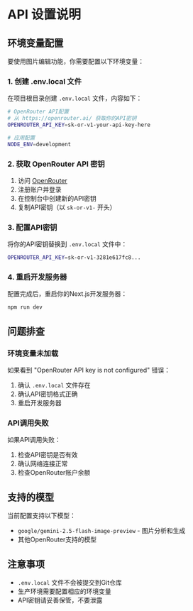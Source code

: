 # API 设置说明

## 环境变量配置

要使用图片编辑功能，你需要配置以下环境变量：

### 1. 创建 .env.local 文件

在项目根目录创建 `.env.local` 文件，内容如下：

```bash
# OpenRouter API配置
# 从 https://openrouter.ai/ 获取你的API密钥
OPENROUTER_API_KEY=sk-or-v1-your-api-key-here

# 应用配置
NODE_ENV=development
```

### 2. 获取 OpenRouter API 密钥

1. 访问 [OpenRouter](https://openrouter.ai/)
2. 注册账户并登录
3. 在控制台中创建新的API密钥
4. 复制API密钥（以 `sk-or-v1-` 开头）

### 3. 配置API密钥

将你的API密钥替换到 `.env.local` 文件中：

```bash
OPENROUTER_API_KEY=sk-or-v1-3281e617fc8...
```

### 4. 重启开发服务器

配置完成后，重启你的Next.js开发服务器：

```bash
npm run dev
```

## 问题排查

### 环境变量未加载

如果看到 "OpenRouter API key is not configured" 错误：

1. 确认 `.env.local` 文件存在
2. 确认API密钥格式正确
3. 重启开发服务器

### API调用失败

如果API调用失败：

1. 检查API密钥是否有效
2. 确认网络连接正常
3. 检查OpenRouter账户余额

## 支持的模型

当前配置支持以下模型：

- `google/gemini-2.5-flash-image-preview` - 图片分析和生成
- 其他OpenRouter支持的模型

## 注意事项

- `.env.local` 文件不会被提交到Git仓库
- 生产环境需要配置相应的环境变量
- API密钥请妥善保管，不要泄露
